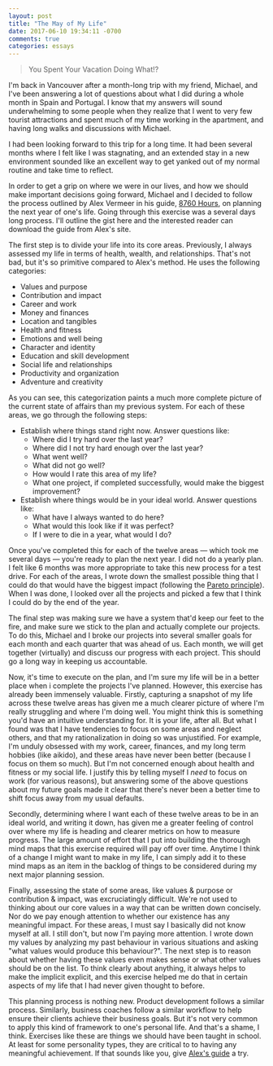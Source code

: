 ```yaml
---
layout: post
title: "The May of My Life"
date: 2017-06-10 19:34:11 -0700
comments: true
categories: essays
---
```


> You Spent Your Vacation Doing What!?

I'm back in Vancouver after a month-long trip with my friend, Michael, and I've been  answering a lot of questions about what I did during a whole month in Spain and Portugal. I know that my answers will sound underwhelming to some people when they realize that I went to very few tourist attractions and spent much of my time working in the apartment, and having long walks and discussions with Michael.

<!-- More -->

I had been looking forward to this trip for a long time. It had been several months where I felt like I was stagnating, and an extended stay in a new environment sounded like an excellent way to get yanked out of my normal routine and take time to reflect. 

In order to get a grip on where we were in our lives, and how we should make important decisions going forward, Michael and I decided to follow the process outlined by Alex Vermeer in his guide, [8760 Hours](https://alexvermeer.com/8760hours/), on planning the next year of one's life. Going through this exercise was a several days long process. I'll outline the gist here and the interested reader can download the guide from Alex's site. 

The first step is to divide your life into its core areas. Previously, I always assessed my life in terms of health, wealth, and relationships. That's not bad, but it's so primitive compared to Alex's method. He uses the following categories:

- Values and purpose
- Contribution and impact
- Career and work
- Money and finances
- Location and tangibles
- Health and fitness
- Emotions and well being
- Character and identity
- Education and skill development
- Social life and relationships
- Productivity and organization
- Adventure and creativity

As you can see, this categorization paints a much more complete picture of the current state of affairs than my previous system. For each of these areas, we go through the following steps:

* Establish where things stand right now. Answer questions like:
	* Where did I try hard over the last year?
	* Where did I not try hard enough over the last year?
	* What went well?
	* What did not go well?
	* How would I rate this area of my life?
	* What one project, if completed successfully, would make the biggest improvement?
* Establish where things would be in your ideal world. Answer questions like:
	* What have I always wanted to do here?
	* What would this look like if it was perfect?
	* If I were to die in a year, what would I do?

Once you've completed this for each of the twelve areas — which took me several days — you're ready to plan the next year. I did not do a yearly plan. I felt like 6 months was more appropriate to take this new process for a test drive. For each of the areas, I wrote down the smallest possible thing that I could do that would have the biggest impact (following the [Pareto principle](https://en.wikipedia.org/wiki/Pareto_principle)). When I was done, I looked over all the projects and picked a few that I think I could do by the end of the year. 

The final step was making sure we have a system that'd keep our feet to the fire, and make sure we stick to the plan and actually complete our projects. To do this, Michael and I broke our projects into several smaller goals for each month and each quarter that was ahead of us. Each month, we will get together (virtually) and discuss our progress with each project. This should go a long way in keeping us accountable.

Now, it's time to execute on the plan, and I'm sure my life will be in a better place when i complete the projects I've planned. However, this exercise has already been immensely valuable. Firstly, capturing a snapshot of my life across these twelve areas has given me a much clearer picture of where I'm really struggling and where I'm doing well. You might think this is something you'd have an intuitive understanding for. It is your life, after all. But what I found was that I have tendencies to focus on some areas and neglect others, and that my rationalization in doing so was unjustified. For example, I'm unduly obsessed with my work, career, finances, and my long term hobbies (like aikido), and these areas have never been better (because I focus on them so much). But I'm not concerned enough about health and fitness or my social life. I justify this by telling myself I *need* to focus on work (for various reasons), but answering some of the above questions about my future goals made it clear that there's never been a better time to shift focus away from my usual defaults.

Secondly, determining where I want each of these twelve areas to be in an ideal world, and writing it down, has given me a greater feeling of control over where my life is heading and clearer metrics on how to measure progress. The large amount of effort that I put into building the thorough mind maps that this exercise required will pay off over time. Anytime I think of a change I might want to make in my life, I can simply add it to these mind maps as an item in the backlog of things to be considered during my next major planning session. 

Finally, assessing the state of some areas, like values & purpose or contribution & impact, was excruciatingly difficult. We're not used to thinking about our core values in a way that can be written down concisely. Nor do we pay enough attention to whether our existence has any meaningful impact. For these areas, I must say I basically did not know myself at all. I still don't, but now I'm paying more attention. I wrote down my values by analyzing my past behaviour in various situations and asking "what values would produce this behaviour?". The next step is to reason about whether having these values even makes sense or what other values should be on the list. To think clearly about anything, it always helps to make the implicit explicit, and this exercise helped me do that in certain aspects of my life that I had never given thought to before.

This planning process is nothing new. Product development follows a similar process. Similarly, business coaches follow a similar workflow to help ensure their clients achieve their business goals. But it's not very common to apply this kind of framework to one's personal life. And that's a shame, I think. Exercises like these are things we should have been taught in school. At least for some personality types, they are critical to to having any meaningful achievement. If that sounds like you, give [Alex's guide](http://alexvermeer.com/download/8760-hours-v2.pdf) a try.
